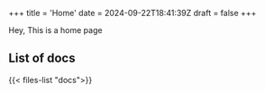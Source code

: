 +++
title = 'Home'
date = 2024-09-22T18:41:39Z
draft = false
+++

Hey, This is a home page

## List of docs
{{< files-list "docs">}}
